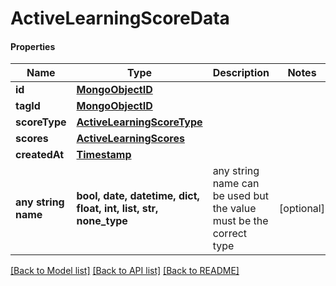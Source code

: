 # ActiveLearningScoreData

#### Properties
Name | Type | Description | Notes
------------ | ------------- | ------------- | -------------
**id** | [**MongoObjectID**](MongoObjectID.md) |  | 
**tagId** | [**MongoObjectID**](MongoObjectID.md) |  | 
**scoreType** | [**ActiveLearningScoreType**](ActiveLearningScoreType.md) |  | 
**scores** | [**ActiveLearningScores**](ActiveLearningScores.md) |  | 
**createdAt** | [**Timestamp**](Timestamp.md) |  | 
**any string name** | **bool, date, datetime, dict, float, int, list, str, none_type** | any string name can be used but the value must be the correct type | [optional]

[[Back to Model list]](../README.md#documentation-for-models) [[Back to API list]](../README.md#documentation-for-api-endpoints) [[Back to README]](../README.md)

